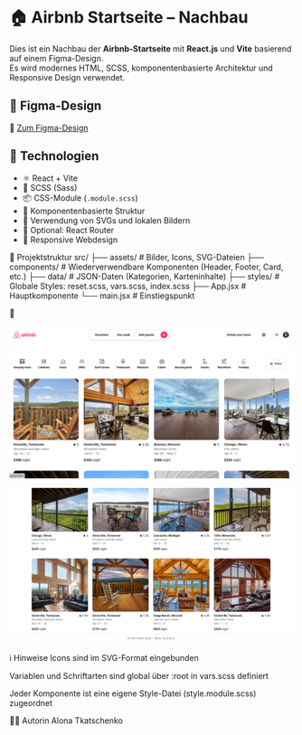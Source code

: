 # 🏠 Airbnb Startseite – Nachbau

Dies ist ein Nachbau der **Airbnb-Startseite** mit **React.js** und **Vite** basierend auf einem Figma-Design.  
Es wird modernes HTML, SCSS, komponentenbasierte Architektur und Responsive Design verwendet.

## 📐 Figma-Design

🔗 [Zum Figma-Design](https://www.figma.com/design/9ztmYJPvOWYacD6CbwmyQN/AirBnB-Homepage?node-id=1-4536&t=RYcHy5OCRrBFG0md-0)

## 🚀 Technologien

- ⚛️ React + Vite
- 🎨 SCSS (Sass)
- 📦 CSS-Module (`.module.scss`)
- 📁 Komponentenbasierte Struktur
- 💎 Verwendung von SVGs und lokalen Bildern
- 🧩 Optional: React Router
- 📱 Responsive Webdesign

📂 Projektstruktur
src/
├── assets/              # Bilder, Icons, SVG-Dateien
├── components/          # Wiederverwendbare Komponenten (Header, Footer, Card, etc.)
├── data/                # JSON-Daten (Kategorien, Karteninhalte)
├── styles/              # Globale Styles: reset.scss, vars.scss, index.scss
├── App.jsx              # Hauptkomponente
└── main.jsx             # Einstiegspunkt

📸

![Desktop-Ansicht](./screenshots/1414.png)

![Desktop-Ansicht](./screenshots/1515.png)



ℹ️ Hinweise
Icons sind im SVG-Format eingebunden

Variablen und Schriftarten sind global über :root in vars.scss definiert

Jeder Komponente ist eine eigene Style-Datei (style.module.scss) zugeordnet

👩‍💻 Autorin
Alona Tkatschenko







